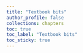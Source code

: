 ```yaml
---
title: "Textbook bits"
author_profile: false
collections: chapters
toc: true
toc_label: "Textbook bits"
toc_sticky: true
---
```


